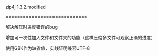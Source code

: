 zip4j 1.3.2.modified

============================

解决解压时进度错误的bug

增加可一次性加入文件和文件夹的功能（这样压缩多文件可观察正确的进度）

使用GBK作为缺省值，实践证明兼容UTF-8
